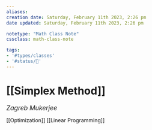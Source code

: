```yaml
---
aliases:
creation date: Saturday, February 11th 2023, 2:26 pm
date updated: Saturday, February 11th 2023, 2:26 pm

notetype: "Math Class Note"
cssclass: math-class-note

tags: 
- '#types/classes'
- '#status/🚧'
---
```


# [[Simplex Method]]
<span style = "font-size:120%"><i >Zagreb Mukerjee </i></span>


[[Optimization]]
[[Linear Programming]]


